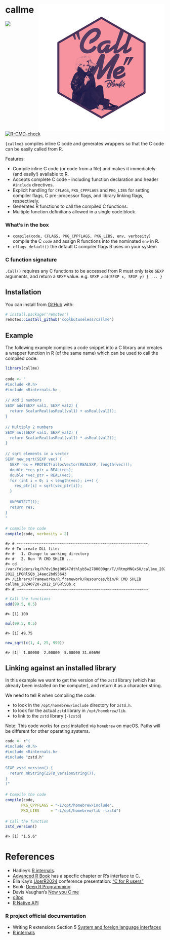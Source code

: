 

<!-- README.md is generated from README.Rmd. Please edit that file -->

# callme <img src="man/figures/logo.png" align="right" height="400/"/>

<!-- badges: start -->

![](https://img.shields.io/badge/cool-useless-green.svg)
[![R-CMD-check](https://github.com/coolbutuseless/callme/actions/workflows/R-CMD-check.yaml/badge.svg)](https://github.com/coolbutuseless/callme/actions/workflows/R-CMD-check.yaml)
<!-- badges: end -->

`{callme}` compiles inline C code and generates wrappers so that the C
code can be easily called from R.

Features:

- Compile inline C code (or code from a file) and makes it immediately
  (and easily!) available to R.
- Accepts complete C code - including function declaration and header
  `#include` directives.
- Explicit handling for `CFLAGS`, `PKG_CPPFLAGS` and `PKG_LIBS` for
  setting compiler flags, C pre-processor flags, and library linking
  flags, respectively.
- Generates R functions to call the compiled C functions.
- Multiple function definitions allowed in a single code block.

### What’s in the box

- `compile(code, CFLAGS, PKG_CPPFLAGS, PKG_LIBS, env, verbosity)`
  compile the C `code` and assign R functions into the nominated `env`
  in R.
- `cflags_default()` the default C compiler flags R uses on your system

### C function signature

`.Call()` requires any C functions to be accessed from R must only take
`SEXP` arguments, and return a `SEXP` value.
e.g. `SEXP add(SEXP x, SEXP y) { ... }`

## Installation

You can install from [GitHub](https://github.com/coolbutuseless/callme)
with:

``` r
# install.package('remotes')
remotes::install_github('coolbutuseless/callme')
```

## Example

The following example compiles a code snippet into a C library and
creates a wrapper function in R (of the same name) which can be used to
call the compiled code.

``` r
library(callme)

code <- "
#include <R.h>
#include <Rinternals.h>

// Add 2 numbers
SEXP add(SEXP val1, SEXP val2) {
  return ScalarReal(asReal(val1) + asReal(val2));
}

// Multiply 2 numbers
SEXP mul(SEXP val1, SEXP val2) {
  return ScalarReal(asReal(val1) * asReal(val2));
}

// sqrt elements in a vector
SEXP new_sqrt(SEXP vec) {
  SEXP res = PROTECT(allocVector(REALSXP, length(vec)));
  double *res_ptr = REAL(res);
  double *vec_ptr = REAL(vec);
  for (int i = 0; i < length(vec); i++) {
    res_ptr[i] = sqrt(vec_ptr[i]);
  }
  
  UNPROTECT(1);
  return res;
}
"

# compile the code
compile(code, verbosity = 2)
```

    #> # ~~~~~~~~~~~~~~~~~~~~~~~~~~~~~~~~~~~~~~~~~~~~~~~~~~~~~~~~~~
    #> # To create DLL file:
    #> #   1. Change to working directory
    #> #   2. Run 'R CMD SHLIB ...
    #> cd /var/folders/kq/h7dv19mj00947dthlyb5w2780000gn/T//RtmpMNGxSU/callme_20240720-2012_iPGRlSQb_14aec2bd95643
    #> /Library/Frameworks/R.framework/Resources/bin/R CMD SHLIB callme_20240720-2012_iPGRlSQb.c
    #> # ~~~~~~~~~~~~~~~~~~~~~~~~~~~~~~~~~~~~~~~~~~~~~~~~~~~~~~~~~~

``` r
# Call the functions
add(99.5, 0.5)
```

    #> [1] 100

``` r
mul(99.5, 0.5)
```

    #> [1] 49.75

``` r
new_sqrt(c(1, 4, 25, 999))
```

    #> [1]  1.00000  2.00000  5.00000 31.60696

## Linking against an installed library

In this example we want to get the version of the `zstd` library (which
has already been installed on the computer), and return it as a
character string.

We need to tell R when compiling the code:

- to look in the `/opt/homebrew/include` directory for `zstd.h`.
- to look for the actual `zstd` library in `/opt/homebrew/lib`.
- to link to the `zstd` library (`-lzstd`)

Note: This code works for `zstd` installed via `homebrew` on macOS.
Paths will be different for other operating systems.

``` r
code <- r"(
#include <R.h>
#include <Rinternals.h>
#include "zstd.h"
  
SEXP zstd_version() {
  return mkString(ZSTD_versionString());
}
)"

# Compile the code 
compile(code, 
       PKG_CPPFLAGS = "-I/opt/homebrew/include", 
       PKG_LIBS     = "-L/opt/homebrew/lib -lzstd")

# Call the function
zstd_version()
```

    #> [1] "1.5.6"

# References

- Hadley’s [R internals](https://github.com/hadley/r-internals).
- [Advanced R Book](http://adv-r.had.co.nz/C-interface.html) has a
  specfic chapter or R’s interface to C.
- Ella Kay’s
  [UserR2024](https://userconf2024.sched.com/event/1c8zS/c-for-r-users-ella-kaye-university-of-warwick)
  conference presentation: [“C for R
  users”](https://static.sched.com/hosted_files/userconf2024/84/c-for-r-users.pdf)
- Book: [Deep R
  Programming](https://deepr.gagolewski.com/chapter/310-compiled.html)
- Davis Vaughan’s [Now you C
  me](https://blog.davisvaughan.com/posts/2019-03-02-now-you-c-me/)
- [c3po](https://github.com/ramiromagno/c3po)
- [R Native API](https://github.com/HenrikBengtsson/RNativeAPI)

### R project official documentation

- Writing R extensions Section 5 [System and foreign language
  interfaces](https://cran.r-project.org/doc/manuals/R-exts.html#System-and-foreign-language-interfaces)
- [R
  internals](https://cran.stat.auckland.ac.nz/doc/manuals/r-devel/R-ints.html)
